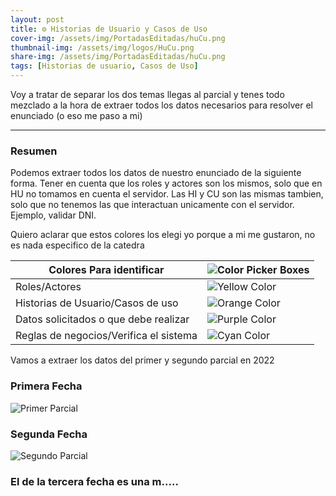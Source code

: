 ```yaml
---
layout: post
title: ⚙️ Historias de Usuario y Casos de Uso
cover-img: /assets/img/PortadasEditadas/huCu.png
thumbnail-img: /assets/img/logos/HuCu.png
share-img: /assets/img/PortadasEditadas/huCu.png
tags: [Historias de usuario, Casos de Uso]
---
```


Voy a tratar de separar los dos temas llegas al parcial y tenes todo mezclado a la hora de extraer todos los datos necesarios para resolver el enunciado (o eso me paso a mi)

---

### Resumen

Podemos extraer todos los datos de nuestro enunciado de la siguiente forma. Tener en cuenta que los roles y actores son los mismos, solo que en HU no tomamos en cuenta el servidor.
Las HI y CU son las mismas tambien, solo que no tenemos las que interactuan unicamente con el servidor. Ejemplo, validar DNI.

Quiero aclarar que estos colores los elegi yo porque a mi me gustaron, no es nada especifico de la catedra

| Colores Para identificar               | ![Color Picker Boxes](https://draculatheme.com/static/img/color-boxes/eyedropper.png)|
| --- | --- |
| Roles/Actores                          | ![Yellow Color](https://draculatheme.com/static/img/color-boxes/yellow.png)          |
| Historias de Usuario/Casos de uso      | ![Orange Color](https://draculatheme.com/static/img/color-boxes/orange.png)          |
| Datos solicitados o que debe realizar  | ![Purple Color](https://draculatheme.com/static/img/color-boxes/purple.png)          |
| Reglas de negocios/Verifica el sistema | ![Cyan Color](https://draculatheme.com/static/img/color-boxes/cyan.png)              |



Vamos a extraer los datos del primer y segundo parcial en 2022

### Primera Fecha

![Primer Parcial](https://user-images.githubusercontent.com/55964635/205096308-5808f9f7-99d8-40d8-82ba-c6a0f3b686e0.jpeg)

### Segunda Fecha

![Segundo Parcial](https://github.com/Fabian-Martinez-Rincon/Fabian-Martinez-Rincon/assets/55964635/11623658-f01e-4e9d-92ae-d51ae675036d)

### El de la tercera fecha es una m.....